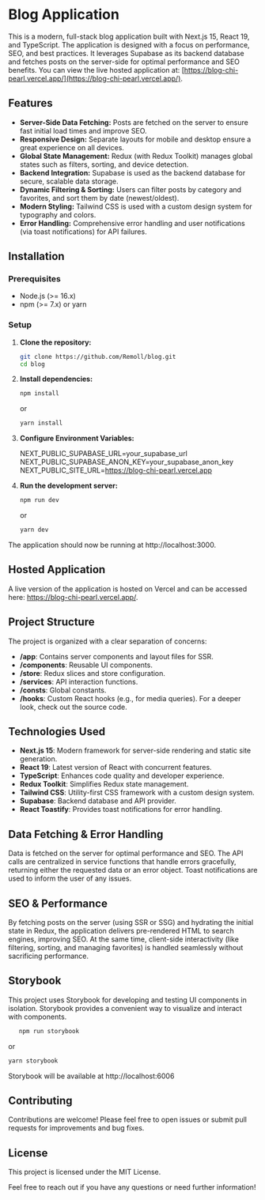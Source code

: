 # Blog Application

This is a modern, full-stack blog application built with Next.js 15, React 19, and TypeScript. The application is designed with a focus on performance, SEO, and best practices. It leverages Supabase as its backend database and fetches posts on the server-side for optimal performance and SEO benefits. You can view the live hosted application at: [https://blog-chi-pearl.vercel.app/](https://blog-chi-pearl.vercel.app/).

## Features

- **Server-Side Data Fetching:** Posts are fetched on the server to ensure fast initial load times and improve SEO.
- **Responsive Design:** Separate layouts for mobile and desktop ensure a great experience on all devices.
- **Global State Management:** Redux (with Redux Toolkit) manages global states such as filters, sorting, and device detection.
- **Backend Integration:** Supabase is used as the backend database for secure, scalable data storage.
- **Dynamic Filtering & Sorting:** Users can filter posts by category and favorites, and sort them by date (newest/oldest).
- **Modern Styling:** Tailwind CSS is used with a custom design system for typography and colors.
- **Error Handling:** Comprehensive error handling and user notifications (via toast notifications) for API failures.

## Installation

### Prerequisites

- Node.js (>= 16.x)
- npm (>= 7.x) or yarn

### Setup

1. **Clone the repository:**

   ```bash
   git clone https://github.com/Remoll/blog.git
   cd blog
   ```

2. **Install dependencies:**

   ```bash
   npm install
   ```

   or

   ```bash
   yarn install
   ```

3. **Configure Environment Variables:**

   NEXT_PUBLIC_SUPABASE_URL=your_supabase_url
   NEXT_PUBLIC_SUPABASE_ANON_KEY=your_supabase_anon_key
   NEXT_PUBLIC_SITE_URL=https://blog-chi-pearl.vercel.app

4. **Run the development server:**

   ```bash
   npm run dev
   ```

   or

   ```bash
   yarn dev
   ```

The application should now be running at http://localhost:3000.

## Hosted Application

A live version of the application is hosted on Vercel and can be accessed here: https://blog-chi-pearl.vercel.app/.

## Project Structure

The project is organized with a clear separation of concerns:

- **/app**: Contains server components and layout files for SSR.
- **/components**: Reusable UI components.
- **/store**: Redux slices and store configuration.
- **/services**: API interaction functions.
- **/consts**: Global constants.
- **/hooks**: Custom React hooks (e.g., for media queries).
  For a deeper look, check out the source code.

## Technologies Used

- **Next.js 15**: Modern framework for server-side rendering and static site generation.
- **React 19**: Latest version of React with concurrent features.
- **TypeScript**: Enhances code quality and developer experience.
- **Redux Toolkit**: Simplifies Redux state management.
- **Tailwind CSS**: Utility-first CSS framework with a custom design system.
- **Supabase**: Backend database and API provider.
- **React Toastify**: Provides toast notifications for error handling.

## Data Fetching & Error Handling

Data is fetched on the server for optimal performance and SEO. The API calls are centralized in service functions that handle errors gracefully, returning either the requested data or an error object. Toast notifications are used to inform the user of any issues.

## SEO & Performance

By fetching posts on the server (using SSR or SSG) and hydrating the initial state in Redux, the application delivers pre-rendered HTML to search engines, improving SEO. At the same time, client-side interactivity (like filtering, sorting, and managing favorites) is handled seamlessly without sacrificing performance.

## Storybook

This project uses Storybook for developing and testing UI components in isolation. Storybook provides a convenient way to visualize and interact with components.

```bash
   npm run storybook
```

or

```bash
yarn storybook
```

Storybook will be available at http://localhost:6006

## Contributing

Contributions are welcome! Please feel free to open issues or submit pull requests for improvements and bug fixes.

## License

This project is licensed under the MIT License.

Feel free to reach out if you have any questions or need further information!
